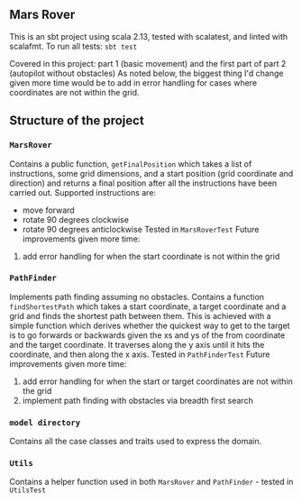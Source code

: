 ## Mars Rover

This is an sbt project using scala 2.13, tested with scalatest, and linted with scalafmt.
To run all tests:
`sbt test`

Covered in this project: part 1 (basic movement) and the first part of part 2 (autopilot without obstacles)
As noted below, the biggest thing I'd change given more time would be to add in error handling for cases where coordinates are not within the grid.

## Structure of the project

### `MarsRover`
Contains a public function, `getFinalPosition` which takes a list of instructions, some grid dimensions, and a start position (grid coordinate and direction) and returns a final position after all the instructions have been carried out.
Supported instructions are:
* move forward
* rotate 90 degrees clockwise
* rotate 90 degrees anticlockwise
Tested in `MarsRoverTest`
Future improvements given more time: 
1. add error handling for when the start coordinate is not within the grid 

### `PathFinder` 
Implements path finding assuming no obstacles.
Contains a function `findShortestPath` which takes a start coordinate, a target coordinate and a grid and finds the shortest path between them.
This is achieved with a simple function which derives whether the quickest way to get to the target is to go forwards or 
backwards given the xs and ys of the from coordinate and the target coordinate. It traverses along the y axis until it hits the coordinate, and then along the x axis.
Tested in `PathFinderTest`
Future improvements given more time: 
1. add error handling for when the start or target coordinates are not within the grid
2. implement path finding with obstacles via breadth first search

### `model directory`
Contains all the case classes and traits used to express the domain. 

### `Utils`
Contains a helper function used in both `MarsRover` and `PathFinder` - tested in `UtilsTest`



